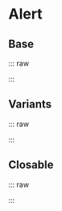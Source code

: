 <script setup lang="ts">
import Base from "../examples/alert/Base.vue"
import Variants from "../examples/alert/Variants.vue"
import Closable from "../examples/alert/Closable.vue"
</script>

# Alert

## Base

::: raw
<div class="preview">
  <Base />
</div>
:::

## Variants

::: raw
<div class="preview">
  <Variants />
</div>
:::

## Closable

::: raw
<div class="preview">
  <Closable />
</div>
:::
